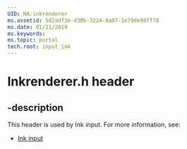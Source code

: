 ```yaml
---
UID: NA:inkrenderer
ms.assetid: 5d2adf3e-d30b-3224-8a07-1e79de98ff78
ms.date: 01/11/2019
ms.keywords: 
ms.topic: portal
tech.root: input_ink
---
```


# Inkrenderer.h header


## -description


This header is used by Ink input. For more information, see:

- [Ink input](../_input_ink/index.md)

